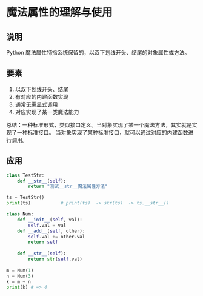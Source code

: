 # 魔法属性的理解与使用

## 说明
Python 魔法属性特指系统保留的，以双下划线开头、结尾的对象属性或方法。

## 要素
1. 以双下划线开头、结尾
1. 有对应的内建函数实现
1. 通常无需显式调用
1. 对应实现了某一类魔法能力

总结：一种标准形式，类似接口定义。当对象实现了某一个魔法方法，其实就是实现了一种标准接口。
当对象实现了某种标准接口，就可以通过对应的内建函数进行调用。

## 应用
```python
class TestStr:
    def __str__(self):
        return "测试__str__魔法属性方法"

ts = TestStr()
print(ts)           # print(ts)  -> str(ts)  -> ts.__str__()
```

```python
class Num: 
    def __init__(self, val): 
        self.val = val 
    def __add__(self, other): 
        self.val += other.val 
        return self 
        
    def __str__(self): 
        return str(self.val) 
        
m = Num(1) 
n = Num(3) 
k = m + n 
print(k) # => 4
```
